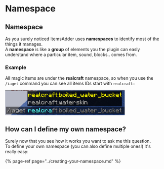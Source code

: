 # Namespace

## Namespace

As you surely noticed ItemsAdder uses **namespaces** to identify most of the things it manages.  
A **namespace** is like a **group** of elements you the plugin can easly understand where a particular item, sound, blocks.. comes from.

### Example

All magic items are under the **realcraft** namespace, so when you use the `/iaget` command you can see all items IDs start with `realcraft:`

![](../../../.gitbook/assets/image%20%2810%29.png)

## How can I define my own namespace?

Surely now that you see how it works you want to ask me this question.  
To define your own namespace \(you can also define multiple ones!\) it's really easy:

{% page-ref page="../creating-your-namespace.md" %}







